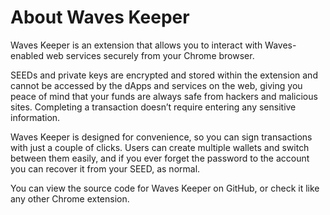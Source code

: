 # About Waves Keeper

Waves Keeper is an extension that allows you to interact with Waves-enabled web services securely from your Chrome browser.

SEEDs and private keys are encrypted and stored within the extension and cannot be accessed by the dApps and services on the web, giving you peace of mind that your funds are always safe from hackers and malicious sites. Completing a transaction doesn’t require entering any sensitive information.

Waves Keeper is designed for convenience, so you can sign transactions with just a couple of clicks. Users can create multiple wallets and switch between them easily, and if you ever forget the password to the account you can recover it from your SEED, as normal.

You can view the source code for Waves Keeper on GitHub, or check it like any other Chrome extension.
